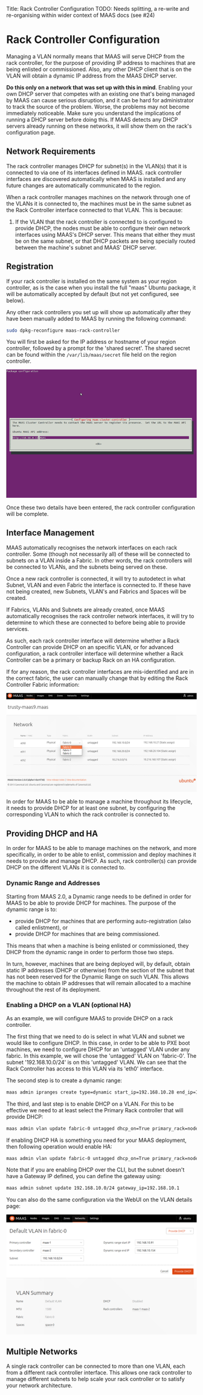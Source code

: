 Title: Rack Controller Configuration
TODO:  Needs splitting, a re-write and re-organising within wider context of MAAS docs (see #24)

# Rack Controller Configuration

Managing a VLAN normally means that MAAS will serve DHCP from the rack
controller, for the purpose of providing IP address to machines that are being
enlisted or commissioned. Also, any other DHCP client that is on the VLAN will
obtain a dynamic IP address from the MAAS DHCP server.

**Do this only on a network that was set up with this in mind**. Enabling your
own DHCP server that competes with an existing one that's being managed by
MAAS can cause serious disruption, and it can be hard for administrator to
track the source of the problem. Worse, the problems may not become
immediately noticeable. Make sure you understand the implications of running a
DHCP server before doing this. If MAAS detects any DHCP servers already
running on these networks, it will show them on the rack's configuration page.

## Network Requirements

The rack controller manages DHCP for subnet(s) in the VLAN(s) that it is
connected to via one of its interfaces defined in MAAS. rack controller
interfaces are discovered automatically when MAAS is installed and any
future changes are automatically communicated to the region.

When a rack controller manages machines on the network through one of the
VLANs it is connected to, the machines must be in the same subnet as the Rack
Controller interface connected to that VLAN. This is because:

1.  If the VLAN that the rack controller is connected to is configured to
    provide DHCP, the nodes must be able to configure their own network
    interfaces using MAAS's DHCP server. This means that either they must be
    on the same subnet, or that DHCP packets are being specially routed
    between the machine's subnet and MAAS' DHCP server.

## Registration

If your rack controller is installed on the same system as your region
controller, as is the case when you install the full "maas" Ubuntu package, it
will be automatically accepted by default (but not yet configured, see below).

Any other rack controllers you set up will show up automatically after they
have been manually added to MAAS by running the following command:

```bash
sudo dpkg-reconfigure maas-rack-controller
```

You will first be asked for the IP address or hostname of your region
controller, followed by a prompt for the 'shared secret'. The shared secret can
be found within the `/var/lib/maas/secret` file held on the region controller.

![reconfigure rack](./media/install_cluster-config.png)

Once these two details have been entered, the rack controller configuration
will be complete.

## Interface Management

MAAS automatically recognises the network interfaces on each rack controller.
Some (though not necessarily all) of these will be connected to subnets on a
VLAN inside a Fabric. In other words, the rack controllers will be connected
to VLANs, and the subnets being served on these.

Once a new rack controller is connected, it will try to autodetect in what
Subnet, VLAN and even Fabric the interface is connected to. If these have not
being created, new Subnets, VLAN's and Fabrics and Spaces will be created.

If Fabrics, VLANs and Subnets are already created, once MAAS automatically
recognises the rack controller network interfaces, it will try to determine to
which these are connected to before being able to provide services.

As such, each rack controller interface will determine whether a Rack
Controller can provide DHCP on an specific VLAN, or for advanced
configuration, a rack controller interface will determine whether a Rack
Controller can be a primary or backup Rack on an HA configuration.

If for any reason, the rack controller interfaces are mis-identified and are
in the correct fabric, the user can manually change that by editing the Rack
Controller Fabric information:

![image](./media/rack-interface-edit.png)

In order for MAAS to be able to manage a machine throughout its lifecycle, it
needs to provide DHCP for at least one subnet, by configuring the
corresponding VLAN to which the rack controller is connected to.

## Providing DHCP and HA

In order for MAAS to be able to manage machines on the network, and more
specifically, in order to be able to enlist, commission and deploy machines it
needs to provide and manage DHCP. As such, rack controller(s) can provide DHCP
on the different VLANs it is connected to.

### Dynamic Range and Addresses

Starting from MAAS 2.0, a Dynamic range needs to be defined in order for MAAS
to be able to provide DHCP for machines. The purpose of the dynamic range is
to:

-   provide DHCP for machines that are performing auto-registration (also
    called enlistment), or
-   provide DHCP for machines that are being commissioned.

This means that when a machine is being enlisted or commissioned, they DHCP
from the dynamic range in order to perform those two steps.

In turn, however, machines that are being deployed will, by default, obtain
static IP addresses (DHCP or otherwise) from the section of the subnet that
has not been reserved for the Dynamic Range on such VLAN. This allows the
machine to obtain IP addresses that will remain allocated to a machine
throughout the rest of its deployment.

### Enabling a DHCP on a VLAN (optional HA)

As an example, we will configure MAAS to provide DHCP on a rack controller.

The first thing that we need to do is select in what VLAN and subnet we would
like to configure DHCP. In this case, in order to be able to PXE boot
machines, we need to configure DHCP for an 'untagged' VLAN under any fabric.
In this example, we will chose the 'untagged' VLAN on 'fabric-0'. The subnet
'192.168.10.0/24' is on this 'untagged' VLAN. We can see that the Rack
Controller has access to this VLAN via its 'eth0' interface.

The second step is to create a dynamic range:

```bash
maas admin ipranges create type=dynamic start_ip=192.168.10.28 end_ip=192.168.10.100
```

The third, and last step is to enable DHCP on a VLAN. For this to be effective
we need to at least select the Primary Rack controller that will provide DHCP:

```bash
maas admin vlan update fabric-0 untagged dhcp_on=True primary_rack=node01
```

If enabling DHCP HA is something you need for your MAAS deployment, then
following operation would enable HA:

```bash
maas admin vlan update fabric-0 untagged dhcp_on=True primary_rack=node01 secondary_rack=node02
```

Note that if you are enabling DHCP over the CLI, but the subnet doesn't have a
Gateway IP defined, you can define the gateway using:

```bash
maas admin subnet update 192.168.10.0/24 gateway_ip=192.168.10.1
```

You can also do the same configuration via the WebUI on the VLAN details page:

![image](./media/vlan_provide_dhcp.png)

## Multiple Networks

A single rack controller can be connected to more than one VLAN, each from a
different rack controller interface. This allows one rack controller to manage
different subnets to help scale your rack controller or to satisfy your
network architecture.
